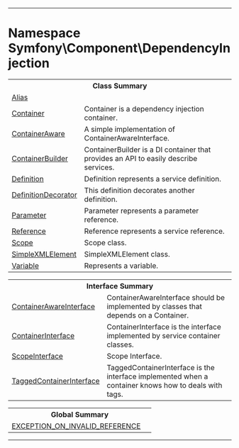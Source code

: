 - - -

# Namespace Symfony\Component\DependencyInjection #

<table class="title">
<tr><th colspan="2" class="title">Class Summary</th></tr>
<tr><td class="name"><a href="https://github.com/JeyDotC/Hirudo-docs/blob/master/symfony/component/dependencyinjection/alias.html">Alias</a></td><td class="description"></td></tr>
<tr><td class="name"><a href="https://github.com/JeyDotC/Hirudo-docs/blob/master/symfony/component/dependencyinjection/container.html">Container</a></td><td class="description">Container is a dependency injection container.
</td></tr>
<tr><td class="name"><a href="https://github.com/JeyDotC/Hirudo-docs/blob/master/symfony/component/dependencyinjection/containeraware.html">ContainerAware</a></td><td class="description">A simple implementation of ContainerAwareInterface.</td></tr>
<tr><td class="name"><a href="https://github.com/JeyDotC/Hirudo-docs/blob/master/symfony/component/dependencyinjection/containerbuilder.html">ContainerBuilder</a></td><td class="description">ContainerBuilder is a DI container that provides an API to easily describe services.</td></tr>
<tr><td class="name"><a href="https://github.com/JeyDotC/Hirudo-docs/blob/master/symfony/component/dependencyinjection/definition.html">Definition</a></td><td class="description">Definition represents a service definition.</td></tr>
<tr><td class="name"><a href="https://github.com/JeyDotC/Hirudo-docs/blob/master/symfony/component/dependencyinjection/definitiondecorator.html">DefinitionDecorator</a></td><td class="description">This definition decorates another definition.</td></tr>
<tr><td class="name"><a href="https://github.com/JeyDotC/Hirudo-docs/blob/master/symfony/component/dependencyinjection/parameter.html">Parameter</a></td><td class="description">Parameter represents a parameter reference.</td></tr>
<tr><td class="name"><a href="https://github.com/JeyDotC/Hirudo-docs/blob/master/symfony/component/dependencyinjection/reference.html">Reference</a></td><td class="description">Reference represents a service reference.</td></tr>
<tr><td class="name"><a href="https://github.com/JeyDotC/Hirudo-docs/blob/master/symfony/component/dependencyinjection/scope.html">Scope</a></td><td class="description">Scope class.</td></tr>
<tr><td class="name"><a href="https://github.com/JeyDotC/Hirudo-docs/blob/master/symfony/component/dependencyinjection/simplexmlelement.html">SimpleXMLElement</a></td><td class="description">SimpleXMLElement class.</td></tr>
<tr><td class="name"><a href="https://github.com/JeyDotC/Hirudo-docs/blob/master/symfony/component/dependencyinjection/variable.html">Variable</a></td><td class="description">Represents a variable.
</td></tr>
</table>

<table class="title">
<tr><th colspan="2" class="title">Interface Summary</th></tr>
<tr><td class="name"><a href="https://github.com/JeyDotC/Hirudo-docs/blob/master/symfony/component/dependencyinjection/containerawareinterface.html">ContainerAwareInterface</a></td><td class="description">ContainerAwareInterface should be implemented by classes that depends on a Container.</td></tr>
<tr><td class="name"><a href="https://github.com/JeyDotC/Hirudo-docs/blob/master/symfony/component/dependencyinjection/containerinterface.html">ContainerInterface</a></td><td class="description">ContainerInterface is the interface implemented by service container classes.</td></tr>
<tr><td class="name"><a href="https://github.com/JeyDotC/Hirudo-docs/blob/master/symfony/component/dependencyinjection/scopeinterface.html">ScopeInterface</a></td><td class="description">Scope Interface.</td></tr>
<tr><td class="name"><a href="https://github.com/JeyDotC/Hirudo-docs/blob/master/symfony/component/dependencyinjection/taggedcontainerinterface.html">TaggedContainerInterface</a></td><td class="description">TaggedContainerInterface is the interface implemented when a container knows how to deals with tags.</td></tr>
</table>

<table class="title">
<tr><th colspan="2" class="title">Global Summary</th></tr>
<tr><td class="name"><a href="package-globals.md#EXCEPTION_ON_INVALID_REFERENCE">EXCEPTION_ON_INVALID_REFERENCE</a></td><td class="description"></td></tr>
</table>

- - -

